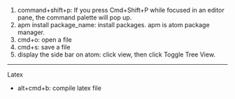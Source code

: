 1. command+shift+p: If you press Cmd+Shift+P while focused in an editor pane, the command palette will pop up.
2. apm install package_name: install packages. apm is atom package manager. 
3. cmd+o: open a file
4. cmd+s: save a file
5. display the side bar on atom: click view, then click Toggle Tree View. 


*********************************
Latex
- alt+cmd+b: compile latex file

